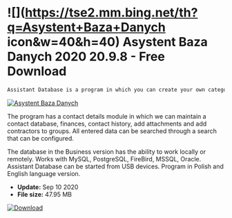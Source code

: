 # ![](https://tse2.mm.bing.net/th?q=Asystent+Baza+Danych icon&w=40&h=40) Asystent Baza Danych 2020 20.9.8 - Free Download

```sh
Assistant Database is a program in which you can create your own categories and tables for data storage in them. It has the ability to import data from external databases or files, eg. MySQL, CSV.
```
[![Asystent Baza Danych](https://gallery.dpcdn.pl/imgc/Tools/2695/g_-_420x350_1.5_-_x20110420160654_00.jpg)](https://softexe.net/win/business/other/asystent-baza-danych:hdph.html)

The program has a contact details module in which we can maintain a contact database, finances, contact history, add attachments and add contractors to groups. All entered data can be searched through a search that can be configured. 
 
 The database in the Business version has the ability to work locally or remotely. Works with MySQL, PostgreSQL, FireBird, MSSQL, Oracle. Assistant Database can be started from USB devices. Program in Polish and English language version.


- **Update:** Sep 10 2020
- **File size:** 47.95 MB

[![Download](https://cdn.softexe.net/static/img/download.png)](https://softexe.net/win/business/other/asystent-baza-danych:hdph.html)

